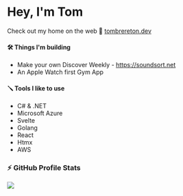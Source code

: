 # Hey, I'm Tom
Check out my home on the web 🏡 [tombrereton.dev](https://tombrereton.dev)

#### 🛠️ Things I'm building
- Make your own Discover Weekly - https://soundsort.net
- An Apple Watch first Gym App

#### 🪛 Tools I like to use
- C# & .NET
- Microsoft Azure
- Svelte
- Golang
- React
- Htmx
- AWS

### :zap: GitHub Profile Stats 
<img src="https://github-readme-stats.anuraghazra1.vercel.app/api?username=tombrereton&show_icons=true" />


